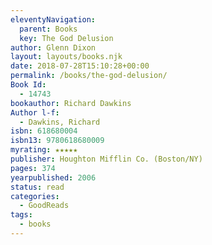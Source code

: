 ```yaml
---
eleventyNavigation:
  parent: Books
  key: The God Delusion
author: Glenn Dixon
layout: layouts/books.njk
date: 2018-07-28T15:10:28+00:00
permalink: /books/the-god-delusion/
Book Id:
  - 14743
bookauthor: Richard Dawkins
Author l-f:
  - Dawkins, Richard
isbn: 618680004
isbn13: 9780618680009
myrating: ★★★★★
publisher: Houghton Mifflin Co. (Boston/NY)
pages: 374
yearpublished: 2006
status: read
categories:
  - GoodReads
tags:
  - books
---
```

